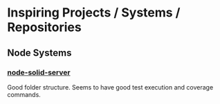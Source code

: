 # Inspiring Projects / Systems / Repositories

## Node Systems
### [node-solid-server](https://github.com/solid/node-solid-server)
Good folder structure. Seems to have good test execution and coverage commands.